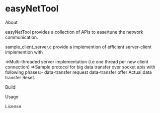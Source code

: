 easyNetTool
===========

About

easyNetTool provides a collection of APIs to ease/tune the network communication.

sample_client_server.c provide a implemention of efficient server-client implemention with

=>Multi-threaded server implementation (i.e one thread per new client connection)
=>Sample protocol for big data transfer over socket apis with following phases:-
  data-transfer request
  data-transfer offer
  Actual data transfer
  Reset.
  

Build



Usage



License
